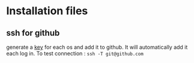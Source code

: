 # Installation files

## ssh for github

generate a [key](https://docs.github.com/en/authentication/connecting-to-github-with-ssh/generating-a-new-ssh-key-and-adding-it-to-the-ssh-agent) for each os and add it to github. It will automatically add it each log in. To test connection : `ssh -T git@github.com`
